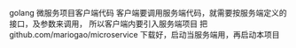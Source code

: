 golang 微服务项目客户端代码 
客户端要调用服务端代码，就需要按服务端定义的接口，及参数来调用，
所以客户端内要引入服务端项目
把 github.com/mariogao/microservice 下载好，启动当服务端用，再启动本项目 